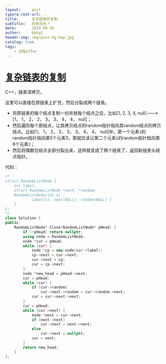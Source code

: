 ```yaml
---
layout:     post
typora-root-url: ..
title:      复杂链表的复制
subtitle:   你快乐吗？
date:       2019-09-26
author:     bbkgl
header-img: img/post-bg-map.jpg
catalog: true
tags:
    - 剑指offer
---
```


# [复杂链表的复制 ](https://www.nowcoder.com/practice/f836b2c43afc4b35ad6adc41ec941dba?tpId=13&tqId=11178&rp=2&ru=/ta/coding-interviews&qru=/ta/coding-interviews/question-ranking )

C++，链表深拷贝。

这里可以直接在原链表上扩充，然后分裂成两个链表。

- 将原链表的每个结点复制一份并放每个结点之后，比如[1, 2, 3, 4, null]--->[1， 1， 2， 2， 3， 3， 4， 4， null]；
- 然后遍历每个原结点，让其拷贝结点的random指针指向其random结点的拷贝结点。比如[1， 1， 2， 2， 3， 3， 4， 4， null]中，第一个元素`1`的random指针指向第5个元素3，那就应该让第二个元素`1`的random指针指向第6个元素`3`；
- 然后将偶数位结点全部分裂出来，这样就变成了两个链表了，返回新链表头结点指针。

代码：

```cpp
/*
struct RandomListNode {
    int label;
    struct RandomListNode *next, *random;
    RandomListNode(int x) :
            label(x), next(NULL), random(NULL) {
    }
};
*/
class Solution {
public:
    RandomListNode* Clone(RandomListNode* pHead) {
        if (!pHead) return nullptr;
        using node = RandomListNode;
        node *cur = pHead;
        while (cur) {
            node *cp = new node(cur->label);
            cp->next = cur->next;
            cur->next = cp;
            cur = cp->next;
        }
        node *new_head = pHead->next;
        cur = pHead;
        while (cur) {
            if (cur->random)
                cur->next->random = cur->random->next;
            cur = cur->next->next;
        }
        cur = pHead;
        while (cur->next) {
            node *next = cur->next;
            if (next->next)
                cur->next = next->next;
            else 
                cur->next = nullptr;
            cur = next;
        }
        return new_head;
    }
};
```







